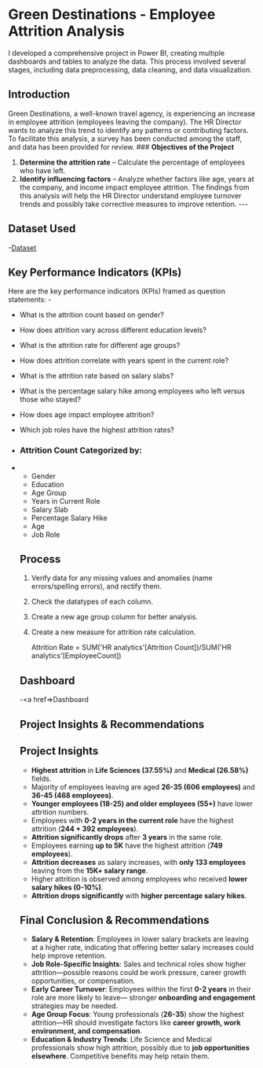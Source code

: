 # **Green Destinations - Employee Attrition Analysis**
I developed a comprehensive project in Power BI, creating multiple dashboards and tables to analyze the data. This process involved several stages, including data preprocessing, data cleaning, and data visualization.
 
## **Introduction** 
Green Destinations, a well-known travel agency, is experiencing an increase in employee attrition (employees leaving the company). The HR Director wants to analyze this trend to identify any patterns or contributing factors. To facilitate this analysis, a survey has been conducted among the staff, and data has been provided for review. ### **Objectives of the Project** 
1. **Determine the attrition rate** – Calculate the percentage of employees who have left.
2. **Identify influencing factors** – Analyze whether factors like age, years at the company, and income impact employee attrition. The findings from this analysis will help the HR Director understand employee turnover trends and possibly take corrective measures to improve retention. ---
## **Dataset Used**
-<a href="https://github.com/maria-vensa/Greendestinations_HR-Analytics/blob/main/greendestination%20(1).csv">Dataset</a>

## **Key Performance Indicators (KPIs)** 
Here are the key performance indicators (KPIs) framed as question statements: - 
- What is the attrition count based on gender?
- How does attrition vary across different education levels?
- What is the attrition rate for different age groups?
- How does attrition correlate with years spent in the current role?
- What is the attrition rate based on salary slabs?
- What is the percentage salary hike among employees who left versus those who stayed?
- How does age impact employee attrition?
- Which job roles have the highest attrition rates?
- ### **Attrition Count Categorized by:**
- - Gender
  - Education
  - Age Group
  - Years in Current Role
  - Salary Slab
  - Percentage Salary Hike
  - Age
  - Job Role
  ## **Process**
    1. Verify data for any missing values and anomalies (name errors/spelling errors), and rectify them.
    2. Check the datatypes of each column.
    3. Create a new age group column for better analysis.
    4. Create a new measure for attrition rate calculation.

       Attrition Rate = SUM('HR analytics'[Attrition Count])/SUM('HR analytics'[EmployeeCount])
  ## **Dashboard**
    -<a href=>Dashboard</a>
  
  ## **Project Insights & Recommendations**

  ## **Project Insights**
  - **Highest attrition** in **Life Sciences (37.55%)** and **Medical (26.58%)** fields.
  - Majority of employees leaving are aged **26-35 (606 employees)** and **36-45 (468 employees)**.
  - **Younger employees (18-25) and older employees (55+)** have lower attrition numbers.
  - Employees with **0-2 years in the current role** have the highest attrition (**244 + 392 employees**).
  - **Attrition significantly drops** after **3 years** in the same role.
  - Employees earning **up to 5K** have the highest attrition (**749 employees**).
  - **Attrition decreases** as salary increases, with **only 133 employees** leaving from the **15K+ salary 
     range**.
  - Higher attrition is observed among employees who received **lower salary hikes (0-10%)**.
  - **Attrition drops significantly** with **higher percentage salary hikes**.

  ## **Final Conclusion & Recommendations**
  - **Salary & Retention**: Employees in lower salary brackets are leaving at a higher rate, indicating that 
    offering better salary increases could help improve retention.
  - **Job Role-Specific Insights**: Sales and technical roles show higher attrition—possible reasons could be work 
    pressure, career growth opportunities, or compensation.
  - **Early Career Turnover**: Employees within the first **0-2 years** in their role are more likely to leave— 
    stronger **onboarding and engagement** strategies may be needed.
  - **Age Group Focus**: Young professionals (**26-35**) show the highest attrition—HR should investigate factors 
    like **career growth, work environment, and compensation**.
  - **Education & Industry Trends**: Life Science and Medical professionals show high attrition, possibly due to 
    **job opportunities elsewhere**. Competitive benefits may help retain them.
